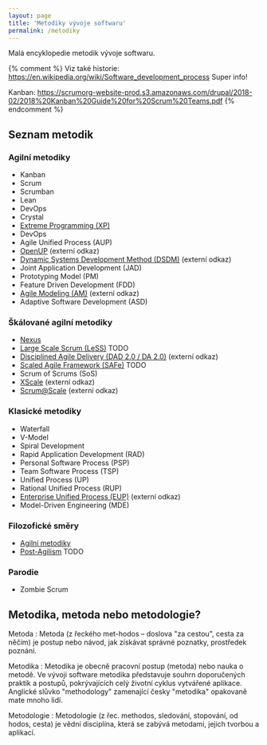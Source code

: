 ```yaml
---
layout: page
title: 'Metodiky vývoje softwaru'
permalink: /metodiky
---
```


Malá encyklopedie metodik vývoje softwaru.

{% comment %}
Viz také historie: https://en.wikipedia.org/wiki/Software_development_process
Super info!

Kanban: https://scrumorg-website-prod.s3.amazonaws.com/drupal/2018-02/2018%20Kanban%20Guide%20for%20Scrum%20Teams.pdf
{% endcomment %}

## Seznam metodik

### Agilní metodiky

- Kanban
- Scrum
- Scrumban
- Lean
- DevOps
- Crystal
- [Extreme Programming (XP)](/extremni-programovani)
- DevOps
- Agile Unified Process (AUP)
- [OpenUP](http://epf.eclipse.org/wikis/openup/) (externí odkaz)
- [Dynamic Systems Development Method (DSDM)](https://www.agilebusiness.org/resources/dsdm-handbooks/dsdm-atern-handbook-2008) (externí odkaz)
- Joint Application Development (JAD)
- Prototyping Model (PM)
- Feature Driven Development (FDD)
- [Agile Modeling (AM)](http://www.agilemodeling.com/) (externí odkaz)
- Adaptive Software Development (ASD)

### Škálované agilní metodiky

- [Nexus](/nexus-framework)
- [Large Scale Scrum (LeSS)](/lagre-scale-scrum) TODO
- [Disciplined Agile Delivery (DAD 2.0 / DA 2.0)](http://www.disciplinedagiledelivery.com/) (externí odkaz)
- [Scaled Agile Framework (SAFe)](/scaled-agile-framework) TODO
- Scrum of Scrums (SoS)
- [XScale](http://xscalealliance.org) (externí odkaz)
- [Scrum@Scale](https://www.scrumatscale.com/) (externí odkaz)

### Klasické metodiky

- Waterfall
- V-Model
- Spiral Development
- Rapid Application Development (RAD)
- Personal Software Process (PSP)
- Team Software Process (TSP)
- Unified Process (UP)
- Rational Unified Process (RUP)
- [Enterprise Unified Process (EUP)](http://enterpriseunifiedprocess.com/) (externí odkaz)
- Model-Driven Engineering (MDE)

### Filozofické směry

- [Agilní metodiky](/agile)
- [Post-Agilism](/post-agilism) TODO

### Parodie

- Zombie Scrum

## Metodika, metoda nebo metodologie?

Metoda
: Metoda (z řeckého met-hodos – doslova "za cestou", cesta za něčím) je postup nebo návod, jak získávat správné poznatky, prostředek poznání.

Metodika
: Metodika je obecně pracovní postup (metoda) nebo nauka o metodě. Ve vývoji software metodika představuje souhrn doporučených praktik a postupů, pokrývajících celý životní cyklus vytvářené aplikace. Anglické slůvko "methodology" zamenající česky "metodika" opakovaně mate mnoho lidí.

Metodologie
: Metodologie (z řec. methodos, sledování, stopování, od hodos, cesta) je vědní disciplína, která se zabývá metodami, jejich tvorbou a aplikací.

